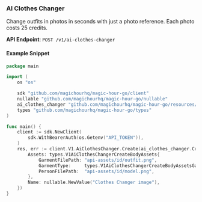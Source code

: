 
### AI Clothes Changer <a name="create"></a>

Change outfits in photos in seconds with just a photo reference. Each photo costs 25 credits.

**API Endpoint**: `POST /v1/ai-clothes-changer`

#### Example Snippet

```go
package main

import (
	os "os"

	sdk "github.com/magichourhq/magic-hour-go/client"
	nullable "github.com/magichourhq/magic-hour-go/nullable"
	ai_clothes_changer "github.com/magichourhq/magic-hour-go/resources/v1/ai_clothes_changer"
	types "github.com/magichourhq/magic-hour-go/types"
)

func main() {
	client := sdk.NewClient(
		sdk.WithBearerAuth(os.Getenv("API_TOKEN")),
	)
	res, err := client.V1.AiClothesChanger.Create(ai_clothes_changer.CreateRequest{
		Assets: types.V1AiClothesChangerCreateBodyAssets{
			GarmentFilePath: "api-assets/id/outfit.png",
			GarmentType:     types.V1AiClothesChangerCreateBodyAssetsGarmentTypeEnumDresses,
			PersonFilePath:  "api-assets/id/model.png",
		},
		Name: nullable.NewValue("Clothes Changer image"),
	})
}

```
